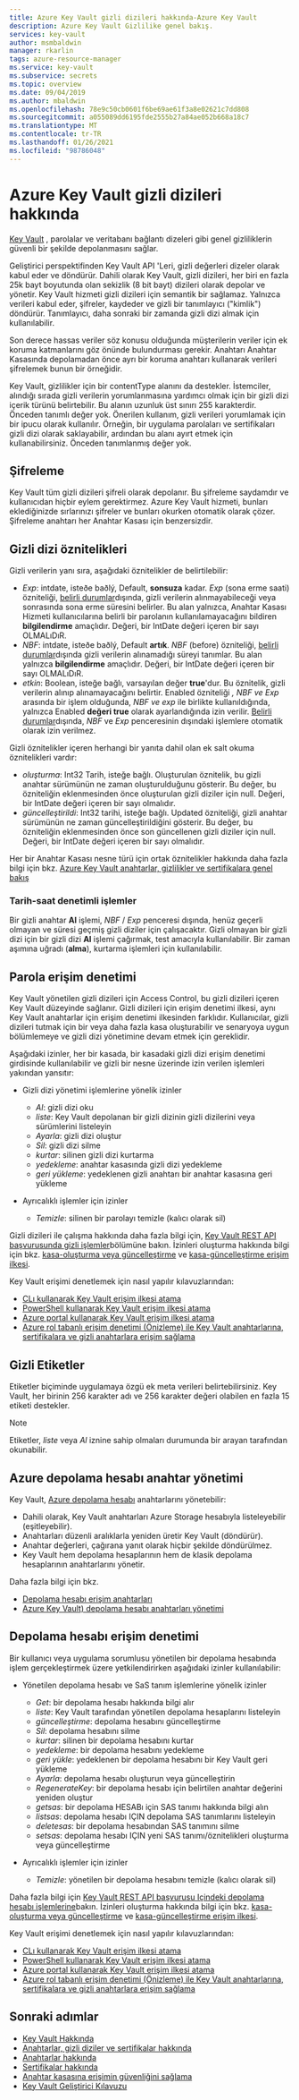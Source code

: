 ```yaml
---
title: Azure Key Vault gizli dizileri hakkında-Azure Key Vault
description: Azure Key Vault Gizlilike genel bakış.
services: key-vault
author: msmbaldwin
manager: rkarlin
tags: azure-resource-manager
ms.service: key-vault
ms.subservice: secrets
ms.topic: overview
ms.date: 09/04/2019
ms.author: mbaldwin
ms.openlocfilehash: 78e9c50cb0601f6be69ae61f3a8e02621c7dd808
ms.sourcegitcommit: a055089dd6195fde2555b27a84ae052b668a18c7
ms.translationtype: MT
ms.contentlocale: tr-TR
ms.lasthandoff: 01/26/2021
ms.locfileid: "98786048"
---
```

# <a name="about-azure-key-vault-secrets"></a>Azure Key Vault gizli dizileri hakkında

[Key Vault](../general/overview.md) , parolalar ve veritabanı bağlantı dizeleri gibi genel gizliliklerin güvenli bir şekilde depolanmasını sağlar.

Geliştirici perspektifinden Key Vault API 'Leri, gizli değerleri dizeler olarak kabul eder ve döndürür. Dahili olarak Key Vault, gizli dizileri, her biri en fazla 25k bayt boyutunda olan sekizlik (8 bit bayt) dizileri olarak depolar ve yönetir. Key Vault hizmeti gizli dizileri için semantik bir sağlamaz. Yalnızca verileri kabul eder, şifreler, kaydeder ve gizli bir tanımlayıcı ("kimlik") döndürür. Tanımlayıcı, daha sonraki bir zamanda gizli dizi almak için kullanılabilir.  

Son derece hassas veriler söz konusu olduğunda müşterilerin veriler için ek koruma katmanlarını göz önünde bulundurması gerekir. Anahtarı Anahtar Kasasında depolamadan önce ayrı bir koruma anahtarı kullanarak verileri şifrelemek bunun bir örneğidir.  

Key Vault, gizlilikler için bir contentType alanını da destekler. İstemciler, alındığı sırada gizli verilerin yorumlanmasına yardımcı olmak için bir gizli dizi içerik türünü belirtebilir. Bu alanın uzunluk üst sınırı 255 karakterdir. Önceden tanımlı değer yok. Önerilen kullanım, gizli verileri yorumlamak için bir ipucu olarak kullanılır. Örneğin, bir uygulama parolaları ve sertifikaları gizli dizi olarak saklayabilir, ardından bu alanı ayırt etmek için kullanabilirsiniz. Önceden tanımlanmış değer yok.  

## <a name="encryption"></a>Şifreleme

Key Vault tüm gizli dizileri şifreli olarak depolanır. Bu şifreleme saydamdır ve kullanıcıdan hiçbir eylem gerektirmez. Azure Key Vault hizmeti, bunları eklediğinizde sırlarınızı şifreler ve bunları okurken otomatik olarak çözer. Şifreleme anahtarı her Anahtar Kasası için benzersizdir.

## <a name="secret-attributes"></a>Gizli dizi öznitelikleri

Gizli verilerin yanı sıra, aşağıdaki öznitelikler de belirtilebilir:  

- *Exp*: intdate, isteðe baðlý, Default, **sonsuza** kadar. *Exp* (sona erme saati) özniteliği, [belirli durumlar](#date-time-controlled-operations)dışında, gizli verilerin alınmayabileceği veya sonrasında sona erme süresini belirler. Bu alan yalnızca, Anahtar Kasası Hizmeti kullanıcılarına belirli bir parolanın kullanılamayacağını bildiren **bilgilendirme** amaçlıdır. Değeri, bir IntDate değeri içeren bir sayı OLMALıDıR.   
- *NBF*: intdate, isteðe baðlý, Default **artık**. *NBF* (before) özniteliği, [belirli durumlar](#date-time-controlled-operations)dışında gizli verilerin alınamadığı süreyi tanımlar. Bu alan yalnızca **bilgilendirme** amaçlıdır. Değeri, bir IntDate değeri içeren bir sayı OLMALıDıR. 
- *etkin*: Boolean, isteğe bağlı, varsayılan değer **true**'dur. Bu öznitelik, gizli verilerin alınıp alınamayacağını belirtir. Enabled özniteliği *, NBF ve* *Exp* arasında bir işlem olduğunda, *NBF* *ve exp* ile birlikte kullanıldığında, yalnızca Enabled **değeri true** olarak ayarlandığında izin verilir. [Belirli durumlar](#date-time-controlled-operations)dışında, *NBF* ve *Exp* penceresinin dışındaki işlemlere otomatik olarak izin verilmez.  

Gizli öznitelikler içeren herhangi bir yanıta dahil olan ek salt okuma öznitelikleri vardır:  

- *oluşturma*: Int32 Tarih, isteğe bağlı. Oluşturulan öznitelik, bu gizli anahtar sürümünün ne zaman oluşturulduğunu gösterir. Bu değer, bu özniteliğin eklenmesinden önce oluşturulan gizli diziler için null. Değeri, bir IntDate değeri içeren bir sayı olmalıdır.  
- *güncelleştirildi*: Int32 tarihi, isteğe bağlı. Updated özniteliği, gizli anahtar sürümünün ne zaman güncelleştirildiğini gösterir. Bu değer, bu özniteliğin eklenmesinden önce son güncellenen gizli diziler için null. Değeri, bir IntDate değeri içeren bir sayı olmalıdır.

Her bir Anahtar Kasası nesne türü için ortak öznitelikler hakkında daha fazla bilgi için bkz. [Azure Key Vault anahtarlar, gizlilikler ve sertifikalara genel bakış](../general/about-keys-secrets-certificates.md)

### <a name="date-time-controlled-operations"></a>Tarih-saat denetimli işlemler

Bir gizli anahtar **Al** işlemi, *NBF*  /  *Exp* penceresi dışında, henüz geçerli olmayan ve süresi geçmiş gizli diziler için çalışacaktır. Gizli olmayan bir gizli dizi için bir gizli dizi **Al** işlemi çağırmak, test amacıyla kullanılabilir. Bir zaman aşımına uğradı (**alma**), kurtarma işlemleri için kullanılabilir.

## <a name="secret-access-control"></a>Parola erişim denetimi

Key Vault yönetilen gizli dizileri için Access Control, bu gizli dizileri içeren Key Vault düzeyinde sağlanır. Gizli dizileri için erişim denetimi ilkesi, aynı Key Vault anahtarlar için erişim denetimi ilkesinden farklıdır. Kullanıcılar, gizli dizileri tutmak için bir veya daha fazla kasa oluşturabilir ve senaryoya uygun bölümlemeye ve gizli dizi yönetimine devam etmek için gereklidir.   

Aşağıdaki izinler, her bir kasada, bir kasadaki gizli dizi erişim denetimi girdisinde kullanılabilir ve gizli bir nesne üzerinde izin verilen işlemleri yakından yansıtır:  

- Gizli dizi yönetimi işlemlerine yönelik izinler
  - *Al*: gizli dizi oku  
  - *liste*: Key Vault depolanan bir gizli dizinin gizli dizilerini veya sürümlerini listeleyin  
  - *Ayarla*: gizli dizi oluştur  
  - *Sil*: gizli dizi silme  
  - *kurtar*: silinen gizli dizi kurtarma
  - *yedekleme*: anahtar kasasında gizli dizi yedekleme
  - *geri yükleme*: yedeklenen gizli anahtarı bir anahtar kasasına geri yükleme

- Ayrıcalıklı işlemler için izinler
  - *Temizle*: silinen bir parolayı temizle (kalıcı olarak sil)

Gizli dizileri ile çalışma hakkında daha fazla bilgi için, [Key Vault REST API başvurusunda gizli işlemler](/rest/api/keyvault)bölümüne bakın. İzinleri oluşturma hakkında bilgi için bkz. [kasa-oluşturma veya güncelleştirme](/rest/api/keyvault/vaults/createorupdate) ve [kasa-güncelleştirme erişim ilkesi](/rest/api/keyvault/vaults/updateaccesspolicy). 

Key Vault erişimi denetlemek için nasıl yapılır kılavuzlarından:
- [CLı kullanarak Key Vault erişim ilkesi atama](../general/assign-access-policy-cli.md)
- [PowerShell kullanarak Key Vault erişim ilkesi atama](../general/assign-access-policy-powershell.md)
- [Azure portal kullanarak Key Vault erişim ilkesi atama](../general/assign-access-policy-portal.md)
- [Azure rol tabanlı erişim denetimi (Önizleme) ile Key Vault anahtarlarına, sertifikalara ve gizli anahtarlara erişim sağlama](../general/rbac-guide.md)

## <a name="secret-tags"></a>Gizli Etiketler  
Etiketler biçiminde uygulamaya özgü ek meta verileri belirtebilirsiniz. Key Vault, her birinin 256 karakter adı ve 256 karakter değeri olabilen en fazla 15 etiketi destekler.  

>[!Note]
>Etiketler, *liste* veya *Al* iznine sahip olmaları durumunda bir arayan tarafından okunabilir.

## <a name="azure-storage-account-key-management"></a>Azure depolama hesabı anahtar yönetimi

Key Vault, [Azure depolama hesabı](../../storage/common/storage-account-overview.md) anahtarlarını yönetebilir:

- Dahili olarak, Key Vault anahtarları Azure Storage hesabıyla listeleyebilir (eşitleyebilir). 
- Anahtarları düzenli aralıklarla yeniden üretir Key Vault (döndürür).
- Anahtar değerleri, çağırana yanıt olarak hiçbir şekilde döndürülmez.
- Key Vault hem depolama hesaplarının hem de klasik depolama hesaplarının anahtarlarını yönetir.

Daha fazla bilgi için bkz.
- [Depolama hesabı erişim anahtarları](../../storage/common/storage-account-keys-manage.md)
- [Azure Key Vault) depolama hesabı anahtarları yönetimi](../secrets/overview-storage-keys.md)


## <a name="storage-account-access-control"></a>Depolama hesabı erişim denetimi

Bir kullanıcı veya uygulama sorumlusu yönetilen bir depolama hesabında işlem gerçekleştirmek üzere yetkilendirirken aşağıdaki izinler kullanılabilir:  

- Yönetilen depolama hesabı ve SaS tanım işlemlerine yönelik izinler
  - *Get*: bir depolama hesabı hakkında bilgi alır 
  - *liste*: Key Vault tarafından yönetilen depolama hesaplarını listeleyin
  - *güncelleştirme*: depolama hesabını güncelleştirme
  - *Sil*: depolama hesabını silme  
  - *kurtar*: silinen bir depolama hesabını kurtar
  - *yedekleme*: bir depolama hesabını yedekleme
  - *geri yükle*: yedeklenen bir depolama hesabını bir Key Vault geri yükleme
  - *Ayarla*: depolama hesabı oluşturun veya güncelleştirin
  - *RegenerateKey*: bir depolama hesabı için belirtilen anahtar değerini yeniden oluştur
  - *getsas*: bir depolama HESABı için SAS tanımı hakkında bilgi alın
  - *listsas*: depolama hesabı IÇIN depolama SAS tanımlarını listeleyin
  - *deletesas*: bir depolama hesabından SAS tanımını silme
  - *setsas*: depolama hesabı IÇIN yeni SAS tanımı/öznitelikleri oluşturma veya güncelleştirme

- Ayrıcalıklı işlemler için izinler
  - *Temizle*: yönetilen bir depolama hesabını temizle (kalıcı olarak sil)

Daha fazla bilgi için [Key Vault REST API başvurusu Içindeki depolama hesabı işlemlerine](/rest/api/keyvault)bakın. İzinleri oluşturma hakkında bilgi için bkz. [kasa-oluşturma veya güncelleştirme](/rest/api/keyvault/vaults/createorupdate) ve [kasa-güncelleştirme erişim ilkesi](/rest/api/keyvault/vaults/updateaccesspolicy).

Key Vault erişimi denetlemek için nasıl yapılır kılavuzlarından:
- [CLı kullanarak Key Vault erişim ilkesi atama](../general/assign-access-policy-cli.md)
- [PowerShell kullanarak Key Vault erişim ilkesi atama](../general/assign-access-policy-powershell.md)
- [Azure portal kullanarak Key Vault erişim ilkesi atama](../general/assign-access-policy-portal.md)
- [Azure rol tabanlı erişim denetimi (Önizleme) ile Key Vault anahtarlarına, sertifikalara ve gizli anahtarlara erişim sağlama](../general/rbac-guide.md)


## <a name="next-steps"></a>Sonraki adımlar

- [Key Vault Hakkında](../general/overview.md)
- [Anahtarlar, gizli diziler ve sertifikalar hakkında](../general/about-keys-secrets-certificates.md)
- [Anahtarlar hakkında](../keys/about-keys.md)
- [Sertifikalar hakkında](../certificates/about-certificates.md)
- [Anahtar kasasına erişimin güvenliğini sağlama](../general/secure-your-key-vault.md)
- [Key Vault Geliştirici Kılavuzu](../general/developers-guide.md)